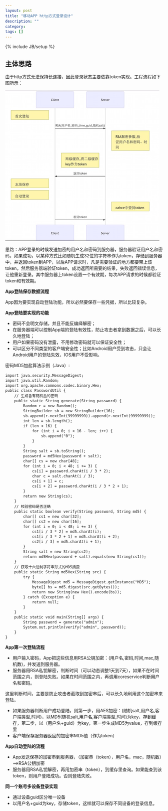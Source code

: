 ```yaml
---
layout: post
title: "移动APP http方式登录设计"
description: ""
category: 
tags: []
---
```

{% include JB/setup %}

## 主体思路

由于http方式无法保持长连接，因此登录状态主要依靠token实现。工程流程如下图所示：


![image](https://raw.githubusercontent.com/yuzujin/yuzujin.github.com/master/images/13.png)

思路：APP登录的时候发送加密的用户名和密码到服务器，服务器验证用户名和密码，如果成功，以某种方式比如随机生成32位的字符串作为token，存储到服务器中，并返回token到APP，以后APP请求时，凡是需要验证的地方都要带上该token，然后服务器端验证token，成功返回所需要的结果，失败返回错误信息，让他重新登录。其中服务器上token设置一个有效期，每次APP请求的时候都验证token和有效期。


**App登陆保存数据流程**

App因为要实现自动登陆功能，所以必然要保存一些凭据，所以比较复杂。 

**App登陆要实现的功能** 

- 密码不会明文存储，并且不能反编绎解密； 
- 在服务器端可以控制App端的登陆有效性，防止攻击者拿到数据之后，可以长久地登陆； 
- 用户如果密码没有泄露，不用修改密码就可以保证安全性； 
- 可以区分不同类型的客户端安全性；比如Android用户受到攻击，只会让Android用户的登陆失效，IOS用户不受影响。 

密码MD5加盐算法示例（Java）:

```
import java.security.MessageDigest;  
import java.util.Random;   
import org.apache.commons.codec.binary.Hex;  
public class PasswordUtil {  
    // 生成含有随机盐的密码   
    public static String generate(String password) {  
        Random r = new Random();  
        StringBuilder sb = new StringBuilder(16);  
        sb.append(r.nextInt(99999999)).append(r.nextInt(99999999));  
        int len = sb.length();  
        if (len < 16) {  
            for (int i = 0; i < 16 - len; i++) {  
                sb.append("0");  
            }  
        }  
        String salt = sb.toString();  
        password = md5Hex(password + salt);  
        char[] cs = new char[48];  
        for (int i = 0; i < 48; i += 3) {  
            cs[i] = password.charAt(i / 3 * 2);  
            char c = salt.charAt(i / 3);  
            cs[i + 1] = c;  
            cs[i + 2] = password.charAt(i / 3 * 2 + 1);  
        }  
        return new String(cs);  
    }  
    // 校验密码是否正确   
    public static boolean verify(String password, String md5) {  
        char[] cs1 = new char[32];  
        char[] cs2 = new char[16];  
        for (int i = 0; i < 48; i += 3) {  
            cs1[i / 3 * 2] = md5.charAt(i);  
            cs1[i / 3 * 2 + 1] = md5.charAt(i + 2);  
            cs2[i / 3] = md5.charAt(i + 1);  
        }  
        String salt = new String(cs2);  
        return md5Hex(password + salt).equals(new String(cs1));  
    }  
    // 获取十六进制字符串形式的MD5摘要  
    public static String md5Hex(String src) {  
        try {  
            MessageDigest md5 = MessageDigest.getInstance("MD5");  
            byte[] bs = md5.digest(src.getBytes());  
            return new String(new Hex().encode(bs));  
        } catch (Exception e) {  
            return null;  
        }  
    }  
    public static void main(String[] args) {  
        String password = generate("admin");  
        System.out.println(verify("admin", password));  
    }  
}
```



**App第一次登陆流程**

- 用户输入密码，App把这些信息用RSA公钥加密：(用户名,密码,时间,mac,随机数)，并发送到服务器。 
- 服务器用RSA私钥解密，判断时间（可以动态调整1天到7天），如果不在时间范围之内，则登陆失败。如果在时间范围之内，再调用coreservice判断用户名和密码。 

这里判断时间，主要是防止攻击者截取到加密串后，可以长久地利用这个加密串来登陆。 

- 如果服务器判断用户成功登陆，则第一步，用AES加密：(随机salt,用户名,客户端类型,时间)，以MD5(随机salt,用户名,客户端类型,时间)为key，存到缓存，第二步，以（用户名+guid）为key，第一步生成MD5为value，存到缓存里 
- 客户端保存服务器返回的加密串MD5值（作为token） 

**App自动登陆的流程**

- App发送保存的加密串到服务器，（加密串（token），用户名，mac，随机数）==>RSA公钥加密 
- 服务器用RSA私钥解密，再用加密串（token），到缓存里查询。如果能查到该token，则用户登陆成功。否则登陆失败。 

**同一个账号多设备登录实现**

- 通过设备guid区分唯一设备
- 以用户名+guid为key，存储token，这样就可以保存不同设备的登录信息。
